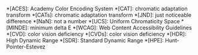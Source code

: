 *[ACES]: Academy Color Encoding System
*[CAT]: chromatic adaptation transform
*[CATs]: chromatic adaptation transform
*[JND]: just noticeable difference
*[NaN]: not a number
*[UCS]: Uniform Chromaticity Space
*[MINDE]: minimum delta E
*[WCAG]: Web Content Accessibility Guidelines
*[CVD]: color vision deficiency
*[CVDs]: color vision deficiency
*[HDR]: High Dynamic Range
*[SDR]: Standard Dynamic Range
*[HPE]: Hunt-Pointer-Estevez
